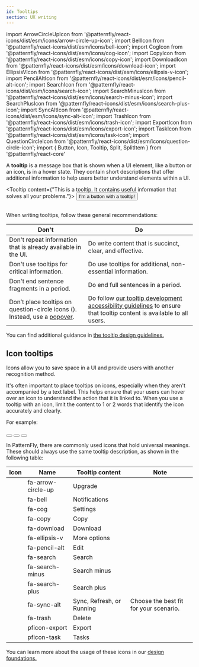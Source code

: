 ```yaml
---
id: Tooltips
section: UX writing
---
```


import ArrowCircleUpIcon from '@patternfly/react-icons/dist/esm/icons/arrow-circle-up-icon';
import BellIcon from '@patternfly/react-icons/dist/esm/icons/bell-icon';
import CogIcon from '@patternfly/react-icons/dist/esm/icons/cog-icon';
import CopyIcon from '@patternfly/react-icons/dist/esm/icons/copy-icon';
import DownloadIcon from '@patternfly/react-icons/dist/esm/icons/download-icon';
import EllipsisVIcon from '@patternfly/react-icons/dist/esm/icons/ellipsis-v-icon';
import PencilAltIcon from '@patternfly/react-icons/dist/esm/icons/pencil-alt-icon';
import SearchIcon from '@patternfly/react-icons/dist/esm/icons/search-icon';
import SearchMinusIcon from '@patternfly/react-icons/dist/esm/icons/search-minus-icon';
import SearchPlusIcon from '@patternfly/react-icons/dist/esm/icons/search-plus-icon';
import SyncAltIcon from '@patternfly/react-icons/dist/esm/icons/sync-alt-icon';
import TrashIcon from '@patternfly/react-icons/dist/esm/icons/trash-icon';
import ExportIcon from '@patternfly/react-icons/dist/esm/icons/export-icon';
import TaskIcon from '@patternfly/react-icons/dist/esm/icons/task-icon';
import QuestionCircleIcon from '@patternfly/react-icons/dist/esm/icons/question-circle-icon';
import { Button, Icon, Tooltip, Split, SplitItem } from '@patternfly/react-core'

A **tooltip** is a message box that is shown when a UI element, like a button or an icon, is in a hover state. They contain short descriptions that offer additional information to help users better understand elements within a UI.

<Tooltip content={"This is a tooltip. It contains useful information that solves all your problems."}>
      <Button>I'm a button with a tooltip!</Button>
</Tooltip>
<br />
<br />

When writing tooltips, follow these general recommendations:

<div class="ws-content-table">

| **Don't** | **Do** |
|----------------------------------------|---------------------|
| Don't repeat information that is already available in the UI. | Do write content that is succinct, clear, and effective. |
| Don't use tooltips for critical information. | Do use tooltips for additional, non-essential information. |
| Don't end sentence fragments in a period. | Do end full sentences in a period. |
| Don’t place tooltips on question-circle icons (<QuestionCircleIcon />). Instead, use a [popover](/components/popover).   | Do follow [our tooltip development accessibility guidelines](/components/tooltip/accessibility) to ensure that tooltip content is available to all users.|

</div>

You can find additional guidance in [the tooltip design guidelines.](/components/tooltip/design-guidelines)

## Icon tooltips 
Icons allow you to save space in a UI and provide users with another recognition method.

It's often important to place tooltips on icons, especially when they aren't accompanied by a text label. This helps ensure that your users can hover over an icon to understand the action that it is linked to. When you use a tooltip with an icon, limit the content to 1 or 2 words that identify the icon accurately and clearly. 

For example: 

<Split>
<SplitItem>
<Tooltip content={"Settings"}> <Button variant="plain"> <CogIcon /></Button> </Tooltip>
</SplitItem>
<SplitItem>
<Tooltip content={"Copy"}> <Button variant="plain"> <CopyIcon /></Button> </Tooltip>
</SplitItem>
<SplitItem>
<Tooltip content={"Search"}> <Button variant="plain"> <SearchIcon /></Button> </Tooltip>
</SplitItem>
</Split>
<br />

In PatternFly, there are commonly used icons that hold universal meanings. These should always use the same tooltip description, as shown in the following table: 

|**Icon**  | **Name** | **Tooltip content** | **Note** |
|------------|-----------|-----------|---- |
| <ArrowCircleUpIcon /> | fa-arrow-circle-up | Upgrade |
| <BellIcon />  | fa-bell | Notifications |
| <CogIcon />  | fa-cog | Settings |
| <CopyIcon />  | fa-copy | Copy |
| <DownloadIcon />  | fa-download | Download |
| <EllipsisVIcon />  | fa-ellipsis-v | More options | 
| <PencilAltIcon />  | fa-pencil-alt | Edit |
| <SearchIcon />  | fa-search | Search |
| <SearchMinusIcon />  | fa-search-minus | Search minus | 
| <SearchPlusIcon />  | fa-search-plus | Search plus |
| <SyncAltIcon />  | fa-sync-alt | Sync, Refresh, or Running | Choose the best fit for your scenario.|
| <TrashIcon />  | fa-trash | Delete | 
| <ExportIcon />  | pficon-export | Export |
| <TaskIcon />  | pficon-task | Tasks | 

You can learn more about the usage of these icons in our [design foundations.](/design-foundations/icons)
